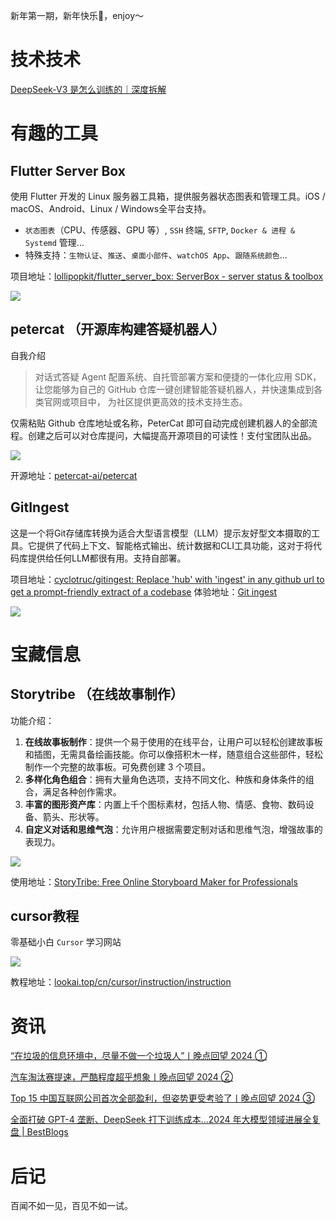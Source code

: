 新年第一期，新年快乐🥳，enjoy～

# 技术技术

[DeepSeek-V3 是怎么训练的｜深度拆解 ](https://www.bestblogs.dev/article/b158e5)

# 有趣的工具

## Flutter Server Box
使用 Flutter 开发的 Linux 服务器工具箱，提供服务器状态图表和管理工具。iOS / macOS、Android、Linux / Windows全平台支持。
- `状态图表`（CPU、传感器、GPU 等）, `SSH` 终端, `SFTP`, `Docker & 进程 & Systemd` 管理...
- 特殊支持：`生物认证`、`推送`、`桌面小部件`、`watchOS App`、`跟随系统颜色`...

项目地址：[lollipopkit/flutter_server_box: ServerBox - server status & toolbox](https://github.com/lollipopkit/flutter_server_box)

![](https://i.imgur.com/luTYLyt.png)

## petercat （开源库构建答疑机器人）

自我介绍
>对话式答疑 Agent 配置系统、自托管部署方案和便捷的一体化应用 SDK，让您能够为自己的 GitHub 仓库一键创建智能答疑机器人，并快速集成到各类官网或项目中， 为社区提供更高效的技术支持生态。

仅需粘贴 Github 仓库地址或名称，PeterCat 即可自动完成创建机器人的全部流程。创建之后可以对仓库提问，大幅提高开源项目的可读性！支付宝团队出品。

![](https://i.imgur.com/vJ01klj.jpeg)

开源地址：[petercat-ai/petercat](https://github.com/petercat-ai/petercat)

## GitIngest

这是一个将Git存储库转换为适合大型语言模型（LLM）提示友好型文本摄取的工具。它提供了代码上下文、智能格式输出、统计数据和CLI工具功能，这对于将代码库提供给任何LLM都很有用。支持自部署。

项目地址：[cyclotruc/gitingest: Replace 'hub' with 'ingest' in any github url to get a prompt-friendly extract of a codebase](https://github.com/cyclotruc/gitingest)
体验地址：[Git ingest](https://gitingest.com/)

![](https://i.imgur.com/VrtF401.png)

# 宝藏信息

## Storytribe （在线故事制作）
功能介绍：
1. **在线故事板制作**：提供一个易于使用的在线平台，让用户可以轻松创建故事板和插图，无需具备绘画技能。你可以像搭积木一样，随意组合这些部件，轻松制作一个完整的故事板。可免费创建 3 个项目。
2. **多样化角色组合**：拥有大量角色选项，支持不同文化、种族和身体条件的组合，满足各种创作需求。
3. **丰富的图形资产库**：内置上千个图标素材，包括人物、情感、食物、数码设备、箭头、形状等。
4. **自定义对话和思维气泡**：允许用户根据需要定制对话和思维气泡，增强故事的表现力。

![](https://i.imgur.com/50Z1A5h.png)

使用地址：[StoryTribe: Free Online Storyboard Maker for Professionals](https://storytribeapp.com/)

## cursor教程

零基础小白 `Cursor` 学习网站

![](https://i.imgur.com/gvAyW9R.png)

教程地址：[lookai.top/cn/cursor/instruction/instruction](https://www.lookai.top/cn/cursor/instruction/instruction)

# 资讯

[“在垃圾的信息环境中，尽量不做一个垃圾人”丨晚点回望 2024 ①](https://mp.weixin.qq.com/s/HlCqtK35oZtupqdVfSx_Kg)

[汽车淘汰赛提速，严酷程度超乎想象丨晚点回望 2024 ②](https://mp.weixin.qq.com/s/_btZisA3m_wDPMaRgDbYCA)

[Top 15 中国互联网公司首次全部盈利，但姿势更受考验了丨晚点回望 2024 ③](https://mp.weixin.qq.com/s/VaWJNoUcZG0KhaMsCC564Q)

[全面打破 GPT-4 垄断、DeepSeek 打下训练成本...2024 年大模型领域进展全复盘 | BestBlogs](https://www.bestblogs.dev/article/cbd9af)

# 后记
百闻不如一见，百见不如一试。